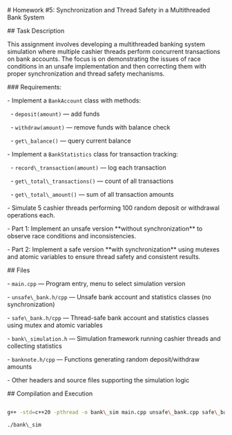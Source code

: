 \# Homework #5: Synchronization and Thread Safety in a Multithreaded Bank System



\## Task Description

This assignment involves developing a multithreaded banking system simulation where multiple cashier threads perform concurrent transactions on bank accounts. The focus is on demonstrating the issues of race conditions in an unsafe implementation and then correcting them with proper synchronization and thread safety mechanisms.



\### Requirements:

\- Implement a `BankAccount` class with methods:

&nbsp; - `deposit(amount)` — add funds

&nbsp; - `withdraw(amount)` — remove funds with balance check

&nbsp; - `get\_balance()` — query current balance

\- Implement a `BankStatistics` class for transaction tracking:

&nbsp; - `record\_transaction(amount)` — log each transaction

&nbsp; - `get\_total\_transactions()` — count of all transactions

&nbsp; - `get\_total\_amount()` — sum of all transaction amounts

\- Simulate 5 cashier threads performing 100 random deposit or withdrawal operations each.

\- Part 1: Implement an unsafe version \*\*without synchronization\*\* to observe race conditions and inconsistencies.

\- Part 2: Implement a safe version \*\*with synchronization\*\* using mutexes and atomic variables to ensure thread safety and consistent results.



\## Files

\- `main.cpp` — Program entry, menu to select simulation version

\- `unsafe\_bank.h/cpp` — Unsafe bank account and statistics classes (no synchronization)

\- `safe\_bank.h/cpp` — Thread-safe bank account and statistics classes using mutex and atomic variables

\- `bank\_simulation.h` — Simulation framework running cashier threads and collecting statistics

\- `banknote.h/cpp` — Functions generating random deposit/withdraw amounts

\- Other headers and source files supporting the simulation logic



\## Compilation and Execution

```bash

g++ -std=c++20 -pthread -o bank\_sim main.cpp unsafe\_bank.cpp safe\_bank.cpp banknote.cpp

./bank\_sim




